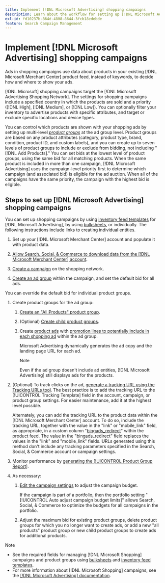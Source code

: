 ```yaml
---
title: Implement [!DNL Microsoft Advertising] shopping campaigns
description: Learn about the workflow for setting up [!DNL Microsoft Advertising] shopping campaigns.
exl-id: fd10237b-864d-4808-8644-3fcb18edebde
feature: Search Campaign Management
---
```

# Implement [!DNL Microsoft Advertising] shopping campaigns

Ads in shopping campaigns use data about products in your existing [!DNL Microsoft Merchant Center] product feed, instead of keywords, to decide how and where to show your ads.

[!DNL Microsoft] shopping campaigns target the [!DNL Microsoft Advertising Shopping Network]. The settings for shopping campaigns include a specified country in which the products are sold and a priority ([!DNL High], [!DNL Medium], or [!DNL Low]). You can optionally filter your inventory to advertise products with specific attributes, and target or exclude specific locations and device types.

You can control which products are shown with your shopping ads by setting up multi-level *[product groups](/help/search-social-commerce/campaign-management/campaigns/product-group-about.md)* at the ad group level. Product groups are based on any product attributes (category, product type, brand, condition, product ID, and custom labels), and you can create up to seven levels of product groups to include or exclude from bidding, not including "[!DNL Add Products]." You can set bids at the lowest level of product groups, using the same bid for all matching products. When the same product is included in more than one campaign, [!DNL Microsoft Advertising] uses the campaign-level priority first to determine which campaign (and associated bid) is eligible for the ad auction. When all of the campaigns have the same priority, the campaign with the highest bid is eligible.

## Steps to set up [!DNL Microsoft Advertising] shopping campaigns

You can set up shopping campaigns by using [inventory feed templates](/help/search-social-commerce/campaign-management/inventory-feeds/inventory-feeds-about.md) for [!DNL Microsoft Advertising], by using [bulksheets](/help/search-social-commerce/campaign-management/bulksheets/bulksheet-about.md), or individually. The following instructions include links to creating individual entities.

1. Set up your [!DNL Microsoft Merchant Center] account and populate it with product data.

1. [Allow Search, Social, & Commerce to download data from the [!DNL Microsoft Merchant Center] account](/help/search-social-commerce/campaign-management/accounts/merchant-account-manage.md).

1. [Create a campaign](/help/search-social-commerce/campaign-management/campaigns/campaign-manage.md) on the shopping network.

1. [Create an ad group](/help/search-social-commerce/campaign-management/campaigns/ad-group-manage.md) within the campaign, and set the default bid for all ads.

  You can override the default bid for individual product groups.

1. Create product groups for the ad group:

   1. [Create an "All Products" product group](/help/search-social-commerce/campaign-management/campaigns/product-group-manage.md).
   
   1. (Optional) [Create child product groups](/help/search-social-commerce/campaign-management/campaigns/product-group-manage.md).

   1. Create [product ads](/help/search-social-commerce/campaign-management/campaigns/ad-manage.md) with [promotion lines to potentially include in each shopping ad](/help/search-social-commerce/campaign-management/campaigns/product-group-settings-microsoft.md) within the ad group.

      Microsoft Advertising dynamically generates the ad copy and the landing page URL for each ad.

      >[!NOTE]
      >
      >Even if the ad group doesn't include ad entities, [!DNL Microsoft Advertising] still displays ads for the products.

1. (Optional) To track clicks on the ad, [generate a tracking URL using the Tracking URLs tool](/help/search-social-commerce/tools/click-tracking-url-generate.md). The best practice is to add the tracking URL to the [!UICONTROL Tracking Template] field in the account, campaign, or product group settings. For easier maintenance, add it at the highest level possible.

   Alternately, you can add the tracking URL to the product data within the [!DNL Microsoft Merchant Center] account. To do so, include the tracking URL, together with the value in the "link" or "mobile_link" field, as appropriate, in a custom column "[bingads_redirect](https://help.ads.microsoft.com/#apex/3/en/51084)" within the product feed. The value in the "bingads_redirect" field replaces the values in the "link" and "mobile_link" fields. URLs generated using this method don't include any tracking parameters specified in the Search, Social, & Commerce account or campaign settings.

1. Monitor performance by [generating the [!UICONTROL Product Group Report]](/help/search-social-commerce/reports/management/basic-advanced/basic-advanced-report-generate.md).

1. As necessary:

   1. [Edit the campaign settings](/help/search-social-commerce/campaign-management/campaigns/campaign-manage.md) to adjust the campaign budget.
   
      If the campaign is part of a portfolio, then the portfolio setting "[!UICONTROL Auto adjust campaign budget limits]" allows Search, Social, & Commerce to optimize the budgets for all campaigns in the portfolio.

   1. Adjust the maximum bid for existing product groups, delete product groups for which you no longer want to create ads, or add a new "all products" product group or new child product groups to create ads for additional products.

>[!NOTE]
>
>* See the required fields for managing [!DNL Microsoft Shopping] campaigns and product groups using [bulksheets](/help/search-social-commerce/campaign-management/bulksheets/bulksheet-data-formats/bulksheet-data-microsoft.md) and [inventory feed templates](/help/search-social-commerce/campaign-management/inventory-feeds/ad-templates/template-microsoft-shopping.md).
>* For more information about [!DNL Microsoft Shopping] campaigns, see the [[!DNL Microsoft Advertising] documentation](https://help.ads.microsoft.com/#apex/3/en/50903).
